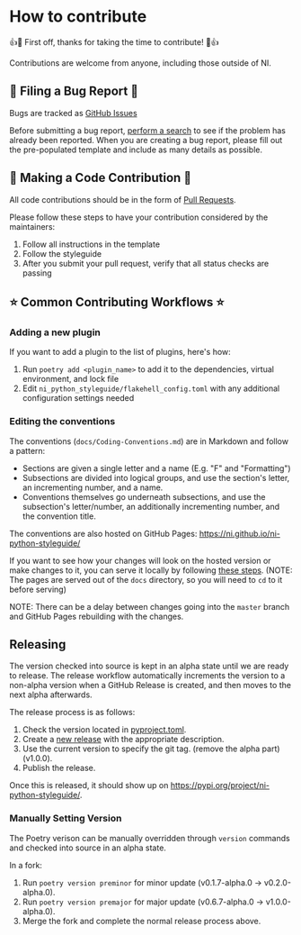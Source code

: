 # How to contribute

👍🎉 First off, thanks for taking the time to contribute! 🎉👍

Contributions are welcome from anyone, including those outside of NI.

## 🐛 Filing a Bug Report 🐛

Bugs are tracked as [GitHub Issues](https://github.com/ni/python-styleguide/issues)

Before submitting a bug report, [perform a search](https://github.com/ni/python-styleguide/issues) to see if the problem has already been reported.
When you are creating a bug report, please fill out the pre-populated template and include as many details as possible.

## 📝 Making a Code Contribution 📝

All code contributions should be in the form of [Pull Requests](https://guides.github.com/activities/forking/).

Please follow these steps to have your contribution considered by the maintainers:

1. Follow all instructions in the template
1. Follow the styleguide
1. After you submit your pull request, verify that all status checks are passing

## ⭐️ Common Contributing Workflows ⭐️

### Adding a new plugin

If you want to add a plugin to the list of plugins, here's how:

1. Run `poetry add <plugin_name>` to add it to the dependencies, virtual environment, and lock file
1. Edit `ni_python_styleguide/flakehell_config.toml` with any additional configuration settings needed

### Editing the conventions

The conventions (`docs/Coding-Conventions.md`) are in Markdown and follow a pattern:

- Sections are given a single letter and a name (E.g. "F" and "Formatting")
- Subsections are divided into logical groups, and use the section's letter, an
  incrementing number, and a name.
- Conventions themselves go underneath subsections, and use the subsection's letter/number,
  an additionally incrementing number, and the convention title.

The conventions are also hosted on GitHub Pages: https://ni.github.io/ni-python-styleguide/

If you want to see how your changes will look on the hosted version or make changes to
it, you can serve it locally by following [these steps](https://docs.github.com/en/github/working-with-github-pages/testing-your-github-pages-site-locally-with-jekyll).
(NOTE: The pages are served out of the `docs` directory, so you will need to `cd` to it before serving)

NOTE: There can be a delay between changes going into the `master` branch and
GitHub Pages rebuilding with the changes.

## Releasing

The version checked into source is kept in an alpha state until we are ready to release. The release workflow automatically increments the version to a non-alpha version when a GitHub Release is created, and then moves to the next alpha afterwards.

The release process is as follows:

1. Check the version located in [pyproject.toml](https://github.com/ni/python-styleguide/blob/main/pyproject.toml).
1. Create a [new release](https://github.com/ni/python-styleguide/releases/new) with the appropriate description.
1. Use the current version to specify the git tag. (remove the alpha part) (v1.0.0).
1. Publish the release.

Once this is released, it should show up on https://pypi.org/project/ni-python-styleguide/.

### Manually Setting Version

The Poetry verison can be manually overridden through `version` commands and checked into source in an alpha state.

In a fork:

1. Run `poetry version preminor` for minor update (v0.1.7-alpha.0 -> v0.2.0-alpha.0).
1. Run `poetry version premajor` for major update (v0.6.7-alpha.0 -> v1.0.0-alpha.0).
1. Merge the fork and complete the normal release process above.

